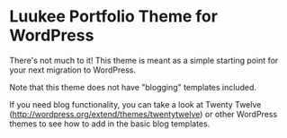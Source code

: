 Luukee Portfolio Theme for WordPress
===============

There's not much to it! This theme is meant as a simple starting point for your next migration to WordPress.

Note that this theme does not have "blogging" templates included.

If you need blog functionality, you can take a look at Twenty Twelve (http://wordpress.org/extend/themes/twentytwelve)
or other WordPress themes to see how to add in the basic blog templates.
